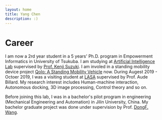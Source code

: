 ```yaml
---
layout: home
title: Yang Chen
description: :)
---
```


# Career
I am now a 2rd year student in a 5 years' Ph.D. program in Empowerment Informatics in University of Tsukuba. I am studying at [Artificial Intelligence Lab](http://www.ai.iit.tsukuba.ac.jp/index.html) supervised by [Prof. Kenji Suzuki](http://www.ai.iit.tsukuba.ac.jp/kenji/index.html). I am involed in a standing mobility device project [Qolo: A Standing Mobility Vehicle](http://www.ai.iit.tsukuba.ac.jp/research/046.html) now. During Augest 2019 - Octoer 2019, I was a visiting student at [LASA](http://lasa.epfl.ch/) supervised by Prof. Aude Billard. My research interest includes Human-machine interaction, Autonomous docking, 3D image processing, Control theory and so on.

Before joining this lab, I was in a bachelor's pilot program in engineering (Mechanical Engineering and Automation) in Jilin University, China. My bachelor graduate project was done under supervision by Prof. [DongF. Wang](https://teachers.jlu.edu.cn/dongfwang).
